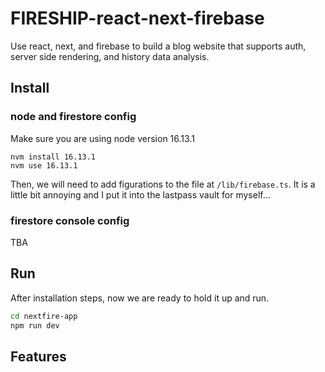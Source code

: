 # FIRESHIP-react-next-firebase
Use react, next, and firebase to build a blog website that supports auth, server side rendering, and history data analysis.

## Install
### node and firestore config
Make sure you are using node version 16.13.1
```
nvm install 16.13.1
nvm use 16.13.1
```

Then, we will need to add figurations to the file at `/lib/firebase.ts`.
It is a little bit annoying and I put it into the lastpass vault for myself...

### firestore console config
TBA

## Run
After installation steps, now we are ready to hold it up and run.
```bash
cd nextfire-app
npm run dev
```
## Features
